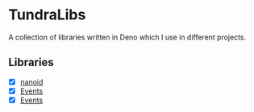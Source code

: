 # TundraLibs

A collection of libraries written in Deno which I use in different projects.

## Libraries

- [x] [nanoid](./nanoid/README.md)
- [x] [Events](./events/README.md)
- [x] [Events](./options/README.md)